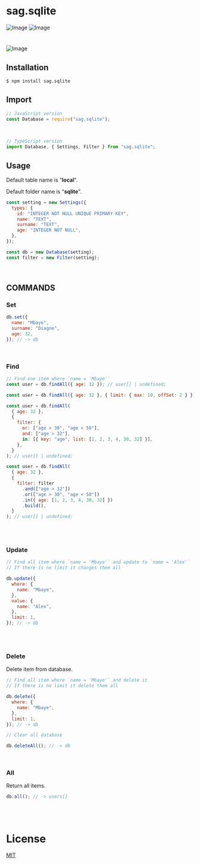 # **sag.sqlite**

![Image](https://img.shields.io/npm/v/sag.sqlite?color=%2351F9C0&label=sag.sqlite)
![Image](https://img.shields.io/npm/dt/sag.sqlite.svg?color=%2351FC0&maxAge=3600)

#

![Image](https://nodei.co/npm/sag.sqlite.png?downloads=true&downloadRank=true&stars=true)
<br>

## <i class="fa-solid fa-download"></i> **Installation**

```bash
$ npm install sag.sqlite
```

## <i class="fa-solid fa-bookmark"></i> **Import**

```js
// JavaScript version
const Database = require("sag.sqlite");
```

<br>

```ts
// TypeScript version
import Database, { Settings, Filter } from "sag.sqlite";
```

## **Usage**

Default table name is "**local**".

Default folder name is "**sqlite**".

```js
const setting = new Settings({
  types: {
    id: "INTEGER NOT NULL UNIQUE PRIMARY KEY",
    name: "TEXT",
    surname: "TEXT",
    age: "INTEGER NOT NULL",
  },
});

const db = new Database(setting);
const filter = new Filter(setting);
```

<br>

## <i class="fa-solid fa-terminal"></i> **COMMANDS**

### **Set**

```js
db.set({
  name: "Mbaye",
  surname: "Diagne",
  age: 32,
}); // -> db
```

<br>

### **Find**

```js
// Find one item where `name = 'Mbaye'`
const user = db.findAll({ age: 32 }); // user[] | undefined;
```

```js
const user = db.findAll({ age: 32 }, { limit: { max: 10, offSet: 2 } }); // user[] | undefined;
```

```js
const user = db.findAll(
  { age: 32 },
  {
    filter: {
      or: ["age > 30", "age < 50"],
      and: ["age > 32"],
      in: [{ key: "age", list: [1, 2, 3, 4, 30, 32] }],
    },
  }
); // user[] | undefined;
```

```js
const user = db.findAll(
  { age: 32 },
  {
    filter: filter
      .and(["age > 32"])
      .or(["age > 30", "age < 50"])
      .in({ age: [1, 2, 3, 4, 30, 32] })
      .build(),
  }
); // user[] | undefined;
```

<br><br>

### **Update**

```js
// Find all item where `name = 'Mbaye'` and update to `name = 'Alex'`
// If there is no limit it changes them all

db.update({
  where: {
    name: "Mbaye",
  },
  value: {
    name: "Alex",
  },
  limit: 1,
}); // -> db
```

<br><br>

### **Delete**

Delete item from database.

```js
// Find all item where `name = 'Mbaye'` and delete it
// If there is no limit it delete them all

db.delete({
  where: {
    name: "Mbaye",
  },
  limit: 1,
}); // -> db
```

```js
// Clear all database

db.deleteAll(); // -> db
```

<br>

### **All**

Return all items.

```js
db.all(); // -> users[]
```

<br><br>

# License

[MIT](https://choosealicense.com/licenses/mit/)
